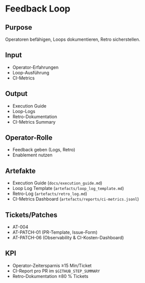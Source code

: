 # Feedback Loop

## Purpose

Operatoren befähigen, Loops dokumentieren, Retro sicherstellen.

## Input

- Operator-Erfahrungen
- Loop-Ausführung
- CI-Metrics

## Output

- Execution Guide
- Loop-Logs
- Retro-Dokumentation
- CI-Metrics Summary

## Operator-Rolle

- Feedback geben (Logs, Retro)
- Enablement nutzen

## Artefakte

- Execution Guide (`docs/execution_guide.md`)
- Loop Log Template (`artefacts/loop_log_template.md`)
- Retro-Log (`artefacts/retro_log.md`)
- CI-Metrics Dashboard (`artefacts/reports/ci-metrics.jsonl`)

## Tickets/Patches

- AT-004
- AT-PATCH-01 (PR-Template, Issue-Form)
- AT-PATCH-06 (Observability & CI-Kosten-Dashboard)

## KPI

- Operator-Zeitersparnis ≥15 Min/Ticket
- CI-Report pro PR im `$GITHUB_STEP_SUMMARY`
- Retro-Dokumentation ≥80 % Tickets
